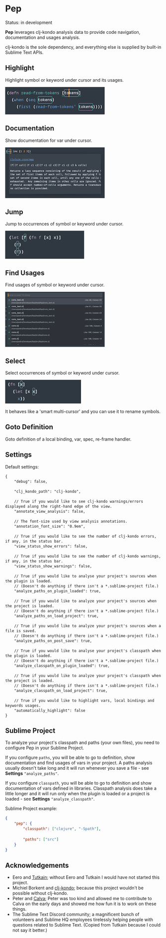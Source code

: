 # Pep

Status: in development

**Pep** leverages clj-kondo analysis data to provide code navigation, documentation and usages analysis.

clj-kondo is the sole dependency, and everything else is supplied by built-in Sublime Text APIs.

## Highlight

Highlight symbol or keyword under cursor and its usages.

![Pep Highlight](docs/Highlight.png)

## Documentation

Show documentation for var under cursor.

![Pep Show documentation](docs/Documentation.png)

## Jump

Jump to occurrences of symbol or keyword under cursor.

![Pep Jump](docs/Jump.gif)

## Find Usages

Find usages of symbol or keyword under cursor.

![Pep Find Usages](docs/FindUsages.png)

## Select

Select occurrences of symbol or keyword under cursor. 

![Pep Select](docs/Select.gif)

It behaves like a 'smart multi-cursor' and you can use it to rename symbols.

## Goto Definition

Goto definition of a local binding, var, spec, re-frame handler.

## Settings

Default settings:

```jsonc
{
    "debug": false,

    "clj_kondo_path": "clj-kondo",

    // True if you would like to see clj-kondo warnings/errors displayed along the right-hand edge of the view.
    "annotate_view_analysis": false,

    // The font-size used by view analysis annotations.
    "annotation_font_size": "0.9em",

    // True if you would like to see the number of clj-kondo errors, if any, in the status bar.
    "view_status_show_errors": false,

    // True if you would like to see the number of clj-kondo warnings, if any, in the status bar.
    "view_status_show_warnings": false,

    // True if you would like to analyse your project's sources when the plugin is loaded.
    // (Doesn't do anything if there isn't a *.sublime-project file.)
    "analyze_paths_on_plugin_loaded": true,

    // True if you would like to analyze your project's sources when the project is loaded.
    // (Doesn't do anything if there isn't a *.sublime-project file.)
    "analyze_paths_on_load_project": true,

    // True if you would like to analyze your project's sources when a file is saved.
    // (Doesn't do anything if there isn't a *.sublime-project file.)
    "analyze_paths_on_post_save": true,

    // True if you would like to analyse your project's classpath when the plugin is loaded.
    // (Doesn't do anything if there isn't a *.sublime-project file.)
    "analyze_classpath_on_plugin_loaded": true,

    // True if you would like to analyze your project's classpath when the project is loaded.
    // (Doesn't do anything if there isn't a *.sublime-project file.)
    "analyze_classpath_on_load_project": true,

    // True if you would like to highlight vars, local bindings and keywords usages.
    "automatically_highlight": false
}
```

## Sublime Project

To analyze your project's classpath and paths (your own files), you need to configure Pep in your Sublime Project.

If you configure `paths`, you will be able to go to definition, show documentation and find usages of vars in your project.
A paths analysis usually doesn't take long and it will run whenever you save a file - see **Settings** `"analyze_paths"`.

If you configure `classpath`, you will be able to go to definition and show documentation of vars defined in libraries.
Classpath analysis does take a little longer and it will run only when the plugin is loaded or a project is loaded - see **Settings** `"analyze_classpath"`.

Sublime Project example:

```json
{
    "pep": {
        "classpath": ["clojure", "-Spath"],
        
        "paths": ["src"]
    }
}
```


## Acknowledgements

- Eero and [Tutkain](https://github.com/eerohele/Tutkain); without Eero and Tutkain I would have not started this project.
- Michiel Borkent and [clj-kondo](https://github.com/clj-kondo/clj-kondo); because this project wouldn't be possible without clj-kondo.
- Peter and [Calva](https://calva.io/); Peter was too kind and allowed me to contribute to Calva on the early days and showed me how fun it is to work on these things.
- The Sublime Text Discord community; a magnificent bunch of volunteers and Sublime HQ employees tirelessly helping people with questions related to Sublime Text. (Copied from Tutkain because I could not say it better.)
